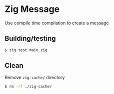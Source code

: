 # Zig Message

Use compile time compilation to create a message

## Building/testing
```bash
$ zig test main.zig
```

## Clean
Remove `zig-cache/` directory
```bash
$ rm -rf ./zig-cache/
```
